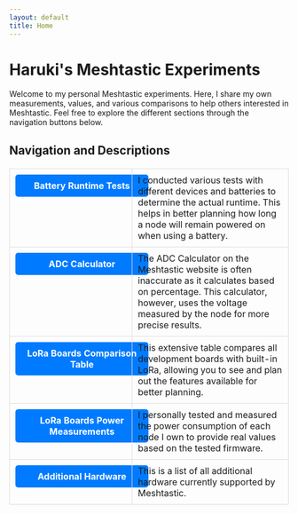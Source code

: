 ```yaml
---
layout: default
title: Home
---
```


# Haruki's Meshtastic Experiments

Welcome to my personal Meshtastic experiments. Here, I share my own measurements, values, and various comparisons to help others interested in Meshtastic. Feel free to explore the different sections through the navigation buttons below.

## Navigation and Descriptions

<table>
  <tbody>
    <tr>
      <td><a href="/Meshtastic-Experiments/Battery-Runtime-Tests" class="button">Battery Runtime Tests</a></td>
      <td>I conducted various tests with different devices and batteries to determine the actual runtime. This helps in better planning how long a node will remain powered on when using a battery.</td>
    </tr>
    <tr>
      <td><a href="/Meshtastic-Experiments/ADC-Calculator" class="button">ADC Calculator</a></td>
      <td>The ADC Calculator on the Meshtastic website is often inaccurate as it calculates based on percentage. This calculator, however, uses the voltage measured by the node for more precise results.</td>
    </tr>
    <tr>
      <td><a href="/Meshtastic-Experiments/LoRa-Boards-Comparison-Table" class="button">LoRa Boards Comparison Table</a></td>
      <td>This extensive table compares all development boards with built-in LoRa, allowing you to see and plan out the features available for better planning.</td>
    </tr>
    <tr>
      <td><a href="/Meshtastic-Experiments/LoRa-Boards-Power-Measurements" class="button">LoRa Boards Power Measurements</a></td>
      <td>I personally tested and measured the power consumption of each node I own to provide real values based on the tested firmware.</td>
    </tr>
    <tr>
      <td><a href="/Meshtastic-Experiments/Additional-Hardware" class="button">Additional Hardware</a></td>
      <td>This is a list of all additional hardware currently supported by Meshtastic.</td>
    </tr>
  </tbody>
</table>

<style>
  .button {
    display: block;
    width: 100%;
    padding: 10px 20px;
    font-size: 16px;
    font-weight: bold;
    color: white;
    background-color: #007BFF;
    text-align: center;
    text-decoration: none;
    border-radius: 5px;
    transition: background-color 0.3s;
  }

  .button:hover {
    background-color: #0056b3;
  }

  table {
    width: 100%;
    border-collapse: collapse;
    margin: 20px 0;
  }

  td {
    border: 1px solid #ddd;
    padding: 10px;
    vertical-align: top;
  }

  td:first-child {
    width: 200px;
  }
</style>
